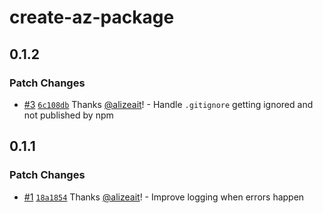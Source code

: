 # create-az-package

## 0.1.2

### Patch Changes

- [#3](https://github.com/alizeait/create-az-package/pull/3) [`6c108db`](https://github.com/alizeait/create-az-package/commit/6c108db1ed5759c30e5a018bdb99384dceb07364) Thanks [@alizeait](https://github.com/alizeait)! - Handle `.gitignore` getting ignored and not published by npm

## 0.1.1

### Patch Changes

- [#1](https://github.com/alizeait/create-az-package/pull/1) [`18a1854`](https://github.com/alizeait/create-az-package/commit/18a185408957413a68a6510b2293f56c2d72a19c) Thanks [@alizeait](https://github.com/alizeait)! - Improve logging when errors happen
